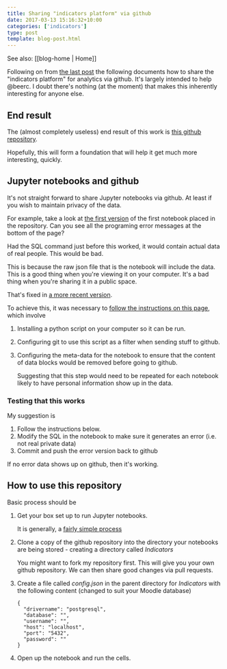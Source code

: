 ```yaml
---
title: Sharing "indicators platform" via github
date: 2017-03-13 15:16:32+10:00
categories: ['indicators']
type: post
template: blog-post.html
---
```


See also: [[blog-home | Home]]

Following on from [the last post](http://djon.es/blog/2017/03/12/jupyter-notebook-indicators-platform-baby-step-1-finding-an-orm/) the following documents how to share the "indicators platform" for analytics via github. It's largely intended to help @beerc. I doubt there's nothing (at the moment) that makes this inherently interesting for anyone else.

## End result

The (almost completely useless) end result of this work is [this github repository](https://github.com/djplaner/Indicators).

Hopefully, this will form a foundation that will help it get much more interesting, quickly.

## Jupyter notebooks and github

It's not straight forward to share Jupyter notebooks via github. At least if you wish to maintain privacy of the data.

For example, take a look at [the first version](https://github.com/djplaner/Indicators/blob/cfac4f395f061092eb84031af10279a2d5b80589/Home.ipynb) of the first notebook placed in the repository. Can you see all the programing error messages at the bottom of the page?

Had the SQL command just before this worked, it would contain actual data of real people. This would be bad.

This is because the raw json file that is the notebook will include the data. This is a good thing when you're viewing it on your computer. It's a bad thing when you're sharing it in a public space.

That's fixed in [a more recent version](https://github.com/djplaner/Indicators/blob/ccf46631208fd6b4b1b72a10316aa693526274ef/Home.ipynb).

To achieve this, it was necessary to [follow the instructions on this page](https://gist.github.com/pbugnion/ea2797393033b54674af), which involve

1. Installing a python script on your computer so it can be run.
2. Configuring git to use this script as a filter when sending stuff to github.
3. Configuring the meta-data for the notebook to ensure that the content of data blocks would be removed before going to github.
    
    Suggesting that this step would need to be repeated for each notebook likely to have personal information show up in the data.
    

### Testing that this works

My suggestion is

1. Follow the instructions below.
2. Modify the SQL in the notebook to make sure it generates an error (i.e. not real private data)
3. Commit and push the error version back to github

If no error data shows up on github, then it's working.

## How to use this repository

Basic process should be

1. Get your box set up to run Jupyter notebooks.
    
    It is generally, a [fairly simple process](http://jupyter.org/install.html)
    
2. Clone a copy of the github repository into the directory your notebooks are being stored - creating a directory called _Indicators_
    
    You might want to fork my repository first. This will give you your own github repository. We can then share good changes via pull requests.
    
3. Create a file called _config.json_ in the parent directory for _Indicators_ with the following content (changed to suit your Moodle database)
    
    ```
    {
      "drivername": "postgresql",
      "database": "",
      "username": "",
      "host": "localhost",
      "port": "5432",
      "password": ""
    }
    
    ```
    
4. Open up the notebook and run the cells.